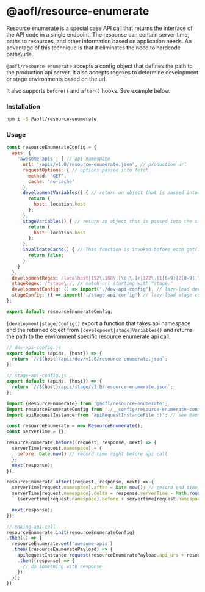 # @aofl/resource-enumerate

Resource enumerate is a special case API call that returns the interface of the API code in a single endpoint. The response can contain server time, paths to resources, and other information based on application needs. An advantage of this technique is that it eliminates the need to hardcode paths\urls.

`@aofl/resource-enumerate` accepts a config object that defines the path to the production api server. It also accepts regexes to determine development or stage environments based on the url.

It also supports `before()` and `after()` hooks. See example below.

### Installation
```bash
npm i -S @aofl/resource-enumerate
```

### Usage
```javascript
const resourceEnumerateConfig = {
  apis: {
    'awesome-apis': { // api namespace
      url: '/apis/v1.0/resource-enumerate.json', // production url
      requestOptions: { // options passed into fetch
        method: 'GET',
        cache: 'no-cache'
      },
      developmentVariables() { // return an object that is passed into the develpomentConfig function
        return {
          host: location.host
        };
      },
      stageVariables() { // return an object that is passed into the stageConfig function
        return {
          host: location.host
        };
      },
      invalidateCache() { // This function is invoked before each get() call and it controls whether or not a cached version is returned
        return false;
      }
    }
  },
  developmentRegex: /localhost|192\.168\.[\d|\.]+|172\.(1[6-9]|2[0-9]|3[01])\.[\d|\.]+|10\.([0-9]|[1-8][0-9]|9[0-9]|1[0-9]{2}|2[0-4][0-9]|25[0-5])\.[\d|\.]+/, // localhost or all private ips
  stageRegex: /^stage\./, // match url starting with "stage."
  developmentConfig: () => import('./dev-api-config'), // lazy-load dev config
  stageConfig: () => import('./stage-api-config') // lazy-load stage config
};

export default resourceEnumerateConfig;
```

`[development|stage]Config()` export a function that takes api namespace and the returned object from `[development|stage]Variables()` and returns the path to the environment specific resource enumerate api call.

```javascript
// dev-api-config.js
export default (apiNs, {host}) => {
  return `//${host}/apis/dev/v1.0/resource-enumerate.json`;
};
```

```javascript
// stage-api-config.js
export default (apiNs, {host}) => {
  return `//${host}/apis/stage/v1.0/resource-enumerate.json`;
};
```

```javascript
import {ResourceEnumerate} from '@aofl/resource-enumerate';
import resourceEnumerateConfig from './__config/resource-enumerate-config';
import apiRequestInstance from 'apiRequestInstanceFile :)'; // see @aofl/api-request

const resourceEnumerate = new ResourceEnumerate();
const serverTime = {};

resourceEnumerate.before((request, response, next) => {
  serverTime[request.namespace] = {
    before: Date.now() // record time right before api call
  };
  next(response);
});

resourceEnumerate.after((request, response, next) => {
  serverTime[request.namespace].after = Date.now(); // record end time immediately after the response comes back
  serverTime[request.namespace].delta = response.serverTime - Math.round(
    (servertime[request.namespace].before + servertime[request.namespace].after) / 2); // aproximate difference between server and local client time

  next(response);
});

// making api call
resourceEnumerate.init(resourceEnumerateConfig)
.then(() => {
  resourceEnumerate.get('awesome-apis')
  .then((resourceEnumeratePayload) => {
    apiRequestInstance.request(resourceEnumeratePayload.api_urs + resourceEnumeratePayload.endpoints.getPosts)
    .then((response) => {
      // do something with response
    });
  });
});
```
